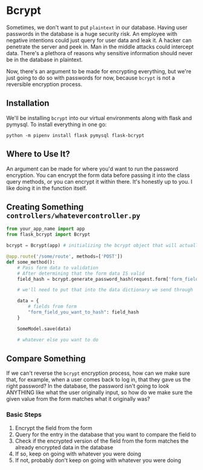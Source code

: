 # Bcrypt

Sometimes, we don't want to put `plaintext` in our database. Having user passwords in the database is a huge security risk. An employee with negative intentions could just query for user data and leak it. A hacker can penetrate the server and peek in. Man in the middle attacks could intercept data. There's a plethora of reasons why sensitive information should never be in the database in plaintext.

Now, there's an argument to be made for encrypting everything, but we're just going to do so with passwords for now, because `bcrypt` is not a reversible encryption process.

## Installation
We'll be installing `bcrypt` into our virtual environments along with flask and pymysql. To install everything in one go:
```console
python -m pipenv install flask pymysql flask-bcrypt
```

## Where to Use It?
An argument can be made for where you'd want to run the password encryption. You can encrypt the form data before passing it into the class query methods, or you can encrypt it within there. It's honestly up to you. I like doing it in the function itself.

## Creating Something `controllers/whatevercontroller.py`
```py
from your_app_name import app
from flask_bcrypt import Bcrypt

bcrypt = Bcrypt(app) # initializing the bcrypt object that will actually handle the encryption

@app.route('/some/route', methods=['POST'])
def some_method():
    # Pass form data to validation
    # After determining that the form data IS valid
    field_hash = bcrypt.generate_password_hash(request.form['form_field_you_want_to_hash'])

    # we'll need to put that into the data dictionary we send through

    data = {
        # fields from form
        "form_field_you_want_to_hash": field_hash
    }

    SomeModel.save(data)

    # whatever else you want to do
```


## Compare Something

If we can't reverse the `bcrypt` encryption process, how can we make sure that, for example, when a user comes back to log in, that they gave us the right password? In the database, the password isn't going to look ANYTHING like what the user originally input, so how do we make sure the given value from the form matches what it originally was?

### Basic Steps
1. Encrypt the field from the form
2. Query for the entry in the database that you want to compare the field to
3. Check if the encrypted version of the field from the form matches the already encrypted data in the database
4. If so, keep on going with whatever you were doing
5. If not, probably don't keep on going with whatever you were doing
